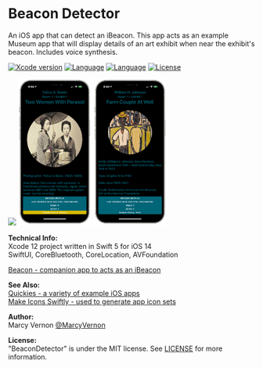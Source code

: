 # Beacon Detector
An iOS app that can detect an iBeacon. This app acts as an example Museum app that will display details of an art exhibit when near the exhibit's beacon. Includes voice synthesis.

[![Xcode version](https://img.shields.io/badge/xcode-12%20-brightgreen)](https://developer.apple.com/xcode/)
[![Language](https://img.shields.io/badge/swift-5.0-orange.svg)](https://developer.apple.com/swift)
[![Language](https://img.shields.io/badge/swift-iOS14-orange.svg)](https://developer.apple.com/xcode/swift)
[![License](https://img.shields.io/badge/license-MIT-blue.svg?style=flat)](http://mit-license.org)

<img src="GitHub-Images/BD1.png" width="150">
<img src="GitHub-Images/BD2.png" width="150">
<img src="GitHub-Images/BD3.png" width="150">

**Technical Info:** \
Xcode 12 project written in Swift 5 for iOS 14\
SwiftUI, CoreBluetooth, CoreLocation, AVFoundation

[Beacon - companion app to acts as an iBeacon](https://github.com/PepperoniJoe/Beacon)

**See Also:** \
[Quickies - a variety of example iOS apps](https://github.com/PepperoniJoe/Quickies)\
 [Make Icons Swiftly - used to generate app icon sets
 ](https://github.com/PepperoniJoe/Make-Icons-Swiftly)

**Author:** \
Marcy Vernon [@MarcyVernon](https://twitter.com/MarcyVernon)

**License:** \
"BeaconDetector" is under the MIT license. See [LICENSE](/LICENSE) for more information.
